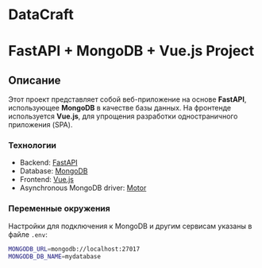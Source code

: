 # DataCraft
# FastAPI + MongoDB + Vue.js Project

## Описание
Этот проект представляет собой веб-приложение на основе **FastAPI**, использующее **MongoDB** в качестве базы данных. На фронтенде используется **Vue.js**, для упрощения разработки одностраничного приложения (SPA).

### Технологии
- Backend: [FastAPI](https://fastapi.tiangolo.com/)
- Database: [MongoDB](https://www.mongodb.com/)
- Frontend: [Vue.js](https://vuejs.org/)
- Asynchronous MongoDB driver: [Motor](https://motor.readthedocs.io/en/stable/)

### Переменные окружения
Настройки для подключения к MongoDB и другим сервисам указаны в файле `.env`:

```bash
MONGODB_URL=mongodb://localhost:27017
MONGODB_DB_NAME=mydatabase
